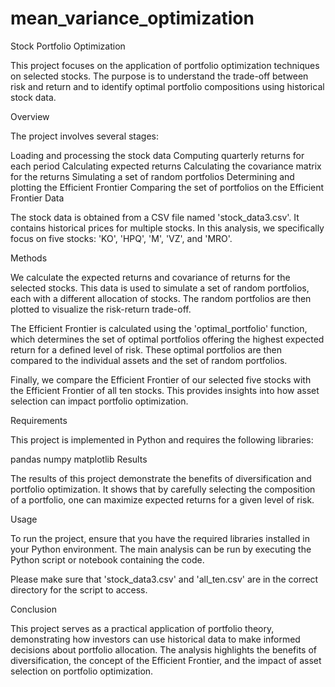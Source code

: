 # mean_variance_optimization

Stock Portfolio Optimization

This project focuses on the application of portfolio optimization techniques on selected stocks. The purpose is to understand the trade-off between risk and return and to identify optimal portfolio compositions using historical stock data.

Overview

The project involves several stages:

Loading and processing the stock data
Computing quarterly returns for each period
Calculating expected returns
Calculating the covariance matrix for the returns
Simulating a set of random portfolios
Determining and plotting the Efficient Frontier
Comparing the set of portfolios on the Efficient Frontier
Data

The stock data is obtained from a CSV file named 'stock_data3.csv'. It contains historical prices for multiple stocks. In this analysis, we specifically focus on five stocks: 'KO', 'HPQ', 'M', 'VZ', and 'MRO'.

Methods

We calculate the expected returns and covariance of returns for the selected stocks. This data is used to simulate a set of random portfolios, each with a different allocation of stocks. The random portfolios are then plotted to visualize the risk-return trade-off.

The Efficient Frontier is calculated using the 'optimal_portfolio' function, which determines the set of optimal portfolios offering the highest expected return for a defined level of risk. These optimal portfolios are then compared to the individual assets and the set of random portfolios.

Finally, we compare the Efficient Frontier of our selected five stocks with the Efficient Frontier of all ten stocks. This provides insights into how asset selection can impact portfolio optimization.

Requirements

This project is implemented in Python and requires the following libraries:

pandas
numpy
matplotlib
Results

The results of this project demonstrate the benefits of diversification and portfolio optimization. It shows that by carefully selecting the composition of a portfolio, one can maximize expected returns for a given level of risk.

Usage

To run the project, ensure that you have the required libraries installed in your Python environment. The main analysis can be run by executing the Python script or notebook containing the code.

Please make sure that 'stock_data3.csv' and 'all_ten.csv' are in the correct directory for the script to access.

Conclusion

This project serves as a practical application of portfolio theory, demonstrating how investors can use historical data to make informed decisions about portfolio allocation. The analysis highlights the benefits of diversification, the concept of the Efficient Frontier, and the impact of asset selection on portfolio optimization.

